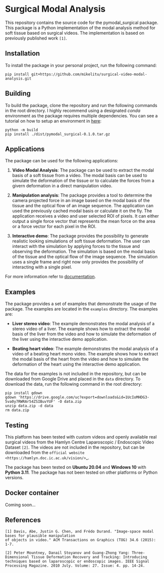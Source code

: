 Surgical Modal Analysis
=========================

This repository contains the source code for the pymodal_surgical package. This package is a Python implementation of the modal analysis method for soft tissue based on surgical videos. The implementation is based on previously published work `[1]`.

Installation
-------------
To install the package in your personal project, run the following command:

```shell
pip install git+https://github.com/mikelitu/surgical-video-modal-analysis.git
```

Building
-------------
To build the package, clone the repository and run the following commands in the root directory. I highly recommend using a designated *conda* environment as the package requires multiple dependencies. You can see a tutorial on how to setup an environment in [here](https://github.com/mikelitu/cheat-sheets/tree/main/Python-VSCode):

```shell
python -m build
pip install ./dist/pymodal_surgical-0.1.0.tar.gz
```

Applications
-------------
The package can be used for the following applications:

1. **Video Modal Analysis**: The package can be used to extract the modal basis of a soft tissue from a video. The modal basis can be used to simulate the deformation of the tissue or to calculate the forces from a givern deformation in a direct manipulation video.

2. **Manipulation analysis**: The package provides a tool to determine the camera projected force in an image based on the modal basis of the tissue and the optical flow of an image sequence. The application can used the previously cached modal basis or calculate it on the fly. The application receives a video and user selected ROI of pixels. It can either output a single force vector that represents the mean force on the area or a force vector for each pixel in the ROI.

3. **Interactive demo**: The package provides the possibility to generate realistic looking simulations of soft tissue deformation. The user can interact with the simulation by applying forces to the tissue and observing the deformation. The simulation is based on the modal basis of the tissue and the optical flow of the image sequence. The simulation uses a single frame and right now only provides the possibility of interacting with a single pixel.

For more information refer to [documentation](src\pymodal_surgical\apps\README.md).


Examples
---------

The package provides a set of examples that demonstrate the usage of the package. The examples are located in the `examples` directory. The examples are:

* **Liver stereo video**: The example demonstrates the modal analysis of a stereo video of a liver. The example shows how to extract the modal basis of the liver from the video and how to simulate the deformation of the liver using the interactive demo application.

* **Beating heart video**: The example demonstrates the modal analysis of a video of a beating heart mono video. The example shows how to extract the modal basis of the heart from the video and how to simulate the deformation of the heart using the interactive demo application.

The data for the examples is not included in the repository, but can be downloaded from Google Drive and placed in the `data` directory. To download the data, run the following command in the root directory:

```shell
pip install gdown
gdown 'https://drive.google.com/uc?export=downloads&id=1UcIoMHDG3-5va0y7RWRAr54ZSIBuvYUF' -O data.zip
unzip data.zip -d data
rm data.zip
``` 

Testing
--------

This platform has been tested with custom videos and openly available real surgical videos from the Hamlyn Centre Laparoscopic / Endoscopic Video Dataset `[2]`. The videos are not included in the repository, but can be downloaded from the `official website <https://hamlyn.doc.ic.ac.uk/vision/>`_.

The package has been tested on **Ubuntu 20.04** and **Windows 10** with **Python 3.11**. The package has not been tested on other platforms or Python versions.


Docker container
------------------

Coming soon...


References
-----------

    [1] Davis, Abe, Justin G. Chen, and Frédo Durand. "Image-space modal bases for plausible manipulation 
    of objects in video." ACM Transactions on Graphics (TOG) 34.6 (2015): 1-7.

    [2] Peter Mountney, Danail Stoyanov and Guang-Zhong Yang: Three-Dimensional Tissue Deformation Recovery and Tracking: Introducing techniques based on laparoscopic or endoscopic images. IEEE Signal Processing Magazine. 2010 July. Volume: 27. Issue: 4. pp. 14-24.
    
